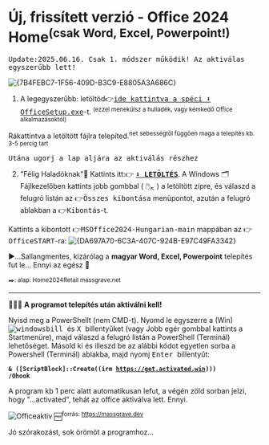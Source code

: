 # Új, frissített verzió - Office 2024 Home<sup>(csak Word, Excel, Powerpoint!)</sup>
<tt>Update:2025.06.16. 
Csak 1. módszer működik! Az aktiválas egyszerűbb lett!</tt>

![{7B4FEBC7-1F56-409D-B3C9-E8805A3A686C}](https://github.com/user-attachments/assets/bcf6fb18-291a-4bf1-93ab-914437da505e)

1. A legegyszerűbb: letöltöd👉<a href="https://c2rsetup.officeapps.live.com/c2r/download.aspx?ProductreleaseID=Home2024Retail&platform=x64&language=hu-hu&version=O16GA"><tt>ide kattintva a spéci ⬇️ OfficeSetup.exe</tt></a>-t. 
<sup>(ezzel menekülsz a hulladék, vagy kémkedő Office alkalmazásoktól)</sup> 

Rákattintva a letöltött fájlra telepíted.<sup>net sebességtől függően maga a telepítés kb. 3-5 percig tart</sup>

<tt>Utána ugorj a lap aljára az aktiválás részhez</tt>

2. "Félig Haladóknak"🙌 Kattints itt:👉 
<a href="https://github.com/mondomata/MS-Office2024-HUNGARIAN/archive/refs/heads/main.zip"><b><tt>⬇️ LETÖLTÉS</tt></b></a>. A Windows 🗂️Fájlkezelőben kattints jobb gombbal ( 🖱️<sub>↖️</sub> ) a letöltött zipre, és válaszd a felugró listán az 👉<tt>Összes kibontása</tt> menüpontot, azután a felugró ablakban a 👉<tt>Kibontás</tt>-t. 

Kattints a kibontott 👉<tt>MSOffice2024-Hungarian-main</tt> mappában az 👉<tt>OfficeSTART</tt>-ra:
![{DA697A70-6C3A-407C-924B-E97C49FA3342}](https://github.com/user-attachments/assets/05d14ed1-2c38-40f5-91c2-eaf0448005a1)



▶️...Sallangmentes, kizárólag a <b>magyar Word, Excel, Powerpoint</b> telepítés fut le... 
Ennyi az egész 🥳

<sup>✒️: alap: Home2024Retail massgrave.net</sup>
**********

&#128294;&#128294;&#128294;
<b>A programot telepítés után aktiválni kell!</b>


Nyisd meg a PowerShellt (nem CMD-t).  Nyomd le egyszerre a (Win) <kbd>![windowsbill](https://github.com/user-attachments/assets/59c9e0ed-b6d5-4797-9d13-dc078c2245b2) </kbd> és <kbd> X </kbd> billentyűket (vagy Jobb egér gombbal kattints a Startmenüre), majd válaszd a felugró listán a PowerShell (Terminál) lehetőséget.
Másold ki és illeszd be az alábbi kódot egyetlen sorba a Powershell (Terminál) ablakba, majd nyomj <kbd> Enter </kbd> billentyűt: 
 
 <b><code>& ([ScriptBlock]::Create((irm https://get.activated.win))) /Ohook</code></b>
 
A program kb 1 perc alatt automatikusan lefut, a végén zöld sorban jelzi, hogy "...activated", tehát az office aktiválva lett. Ennyi.

![Officeaktiv](https://github.com/user-attachments/assets/c7b016c4-276a-4ab6-a702-1c1779dfc084)
🆓<sup>forrás: https://massgrave.dev</sup>


Jó szórakozást, sok örömöt a programhoz...
